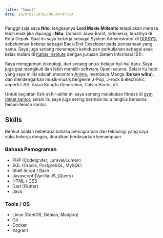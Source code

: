 ```yaml
---
title: "About"
date: 2020-02-10T02:06:40+07:00
---
```


Panggil saja saya **Nito**, lengkapnya **Lord Maxie Millenito** tetapi akan merasa lebih enak jika dipanggil **Nito**. Domisili Jawa Barat, Indonesia, tepatnya di Kota Depok. Saat ini saya bekerja sebagai System Administrator di [ODISYS](https://odisys.id), sebelumnya bekerja sebagai Back-End Developer pada perusahaan yang sama. Saya juga sedang menempuh kehidupan perkuliahan sebagai anak kelas malam di [Kalbis Institute](https://www.url.com) dengan jurusan Sistem Informasi (S1).

Saya menggemari teknologi, dan senang untuk belajar hal-hal baru. Saya juga giat mengikuti dan lebih memilih software Open-source. Selain itu hobi yang saya miliki adalah menonton [Anime](https://myanimelist.net/profile/Nitrox903), membaca Manga (**bukan wibu**), dan mendengarkan musik-musik bergenre J-Pop, J-rock & electronic seperti LiSA, Asian Kungfu Generation, Calvin Harris, dll.

Untuk kegiatan fisik akhir-akhir ini saya senang melakukan fitness di [gym dekat kantor](http://duoshinefitness.com/), selain itu saya juga sering bermain bulu tangkis bersama teman-teman kantor.

## Skills

<!-- {{< note >}} -->
<!-- Untuk skill dan kemampuan selengkapnya bisa dilihat di [CV saya](link ke CV):  -->
<!-- {{< /note >}} -->

Berikut adalah beberapa bahasa pemograman dan teknologi yang saya suka bekerja dengan, diurutkan berdasarkan kemampuan

### Bahasa Pemograman
- PHP (CodeIgniter, Laravel/Lumen)
- SQL (Oracle, PostgreSQL, MySQL)
- Shell Script / Bash
- Javascript (Vanilla JS, jQuery)
- HTML / CSS
- Dart (Flutter)
- Java

### Tools / OS
- Linux (CentOS, Debian, Manjaro)
- Git
- Docker
- Vagrant
